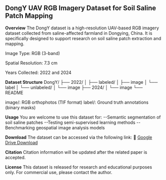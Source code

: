 ## DongY UAV RGB Imagery Dataset for Soil Saline Patch Mapping

**Overview**
The DongY dataset is a high-resolution UAV-based RGB imagery dataset collected from saline-affected farmland in Dongying, China. It is specifically designed to support research on soil saline patch extraction and mapping.

Image Type: RGB (3-band)

Spatial Resolution: 7.3 cm

Years Collected: 2022 and 2024


**Dataset Structure**
DongY/
├── 2022/
│   ├── labeled/
│        ├── image
│        └── label
│   └── unlabeled/
│        └── image
├── 2024/
│   └── image
└── README

image/: RGB orthophotos (TIF format)
label/: Ground truth annotations (binary masks)


**Usage**
You are welcome to use this dataset for:
--Semantic segmentation of soil saline patches
--Testing semi-supervised learning methods
--Benchmarking geospatial image analysis models


**Download**
The dataset can be accessed via the following link:
🔗 [Google Drive Download](https://drive.google.com/your-link)

  
**Citation**
Citation information will be updated after the related paper is accepted.


**License**
This dataset is released for research and educational purposes only. For commercial use, please contact the author.


